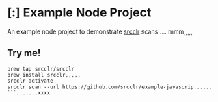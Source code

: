 # [:] Example Node Project

An example node project to demonstrate [srcclr](https://www.srcclr.com) scans.....
   mmm,,,,,
## Try me!

```wwwww...........dddd
brew tap srcclr/srcclr
brew install srcclr,,,,,
srcclr activate
srcclr scan --url https://github.com/srcclr/example-javascrip......
```.......xxxx
